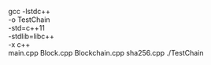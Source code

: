 gcc -lstdc++ \
    -o TestChain \
    -std=c++11 \
    -stdlib=libc++ \
    -x c++ \
    main.cpp Block.cpp Blockchain.cpp sha256.cpp
./TestChain
